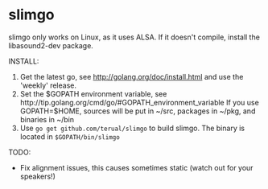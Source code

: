 slimgo
======

slimgo only works on Linux, as it uses ALSA. If it doesn't compile, install the libasound2-dev package.

INSTALL:
1.  Get the latest go, see http://golang.org/doc/install.html and use the 'weekly' release.
2.  Set the $GOPATH environment variable, see http://tip.golang.org/cmd/go/#GOPATH_environment_variable
    If you use GOPATH=$HOME, sources will be put in ~/src, packages in ~/pkg, and binaries in ~/bin
3.  Use `go get github.com/terual/slimgo` to build slimgo. The binary is located in `$GOPATH/bin/slimgo`

TODO:
-  Fix alignment issues, this causes sometimes static (watch out for your speakers!)

